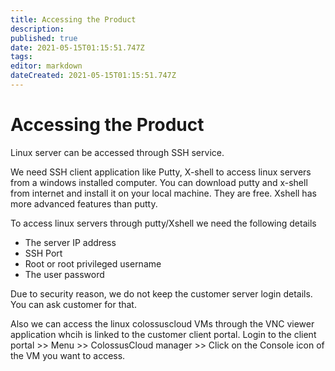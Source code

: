 ```yaml
---
title: Accessing the Product
description: 
published: true
date: 2021-05-15T01:15:51.747Z
tags: 
editor: markdown
dateCreated: 2021-05-15T01:15:51.747Z
---
```


# Accessing the Product

Linux server can be accessed through SSH service. 

We need SSH client application like Putty, X-shell to access linux servers from a windows installed computer. You can download putty and x-shell from internet and install it on your local machine. They are free. Xshell has more advanced features than putty. 

To access linux servers through putty/Xshell we need the following details

- The server IP address
- SSH Port
- Root or root privileged username 
- The user password

Due to security reason, we do not keep the customer server login details. You can ask customer for that. 

Also we can access the linux colossuscloud VMs through the VNC  viewer application whcih is linked to the customer client portal. Login to the client portal >> Menu >> ColossusCloud manager >> Click on the Console icon of the VM you want to access. 
